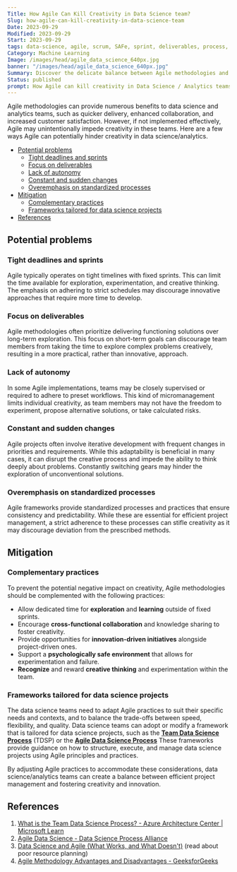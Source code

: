 ```yaml
---
Title: How Agile Can Kill Creativity in Data Science team?
Slug: how-agile-can-kill-creativity-in-data-science-team
Date: 2023-09-29
Modified: 2023-09-29
Start: 2023-09-29
tags: data-science, agile, scrum, SAFe, sprint, deliverables, process, exploration, collaboration, creativity, creative-thinking, agile-data-science-process, team-data-science-process
Category: Machine Learning
Image: /images/head/agile_data_science_640px.jpg
banner: "/images/head/agile_data_science_640px.jpg"
Summary: Discover the delicate balance between Agile methodologies and imagination in the realm of data science and analytics. Uncover the impact of Agile approaches on creativity within data science teams. Explore how these practices shape the innovative landscape of data science and analytics.
Status: published
prompt: How Agile can kill creativity in Data Science / Analytics teams?
---
```


Agile methodologies can provide numerous benefits to data science and analytics teams, such as quicker delivery, enhanced collaboration, and increased customer satisfaction. However, if not implemented effectively, Agile may unintentionally impede creativity in these teams. Here are a few ways Agile can potentially hinder creativity in data science/analytics.

<!-- MarkdownTOC levels="2,3" autolink="true" autoanchor="true" -->

- [Potential problems](#potential-problems)
	- [Tight deadlines and sprints](#tight-deadlines-and-sprints)
	- [Focus on deliverables](#focus-on-deliverables)
	- [Lack of autonomy](#lack-of-autonomy)
	- [Constant and sudden changes](#constant-and-sudden-changes)
	- [Overemphasis on standardized processes](#overemphasis-on-standardized-processes)
- [Mitigation](#mitigation)
	- [Complementary practices](#complementary-practices)
	- [Frameworks tailored for data science projects](#frameworks-tailored-for-data-science-projects)
- [References](#references)

<!-- /MarkdownTOC -->

<a id="potential-problems"></a>
## Potential problems

<a id="tight-deadlines-and-sprints"></a>
### Tight deadlines and sprints
Agile typically operates on tight timelines with fixed sprints. This can limit the time available for exploration, experimentation, and creative thinking. The emphasis on adhering to strict schedules may discourage innovative approaches that require more time to develop.

<a id="focus-on-deliverables"></a>
### Focus on deliverables
Agile methodologies often prioritize delivering functioning solutions over long-term exploration. This focus on short-term goals can discourage team members from taking the time to explore complex problems creatively, resulting in a more practical, rather than innovative, approach.

<a id="lack-of-autonomy"></a>
### Lack of autonomy
In some Agile implementations, teams may be closely supervised or required to adhere to preset workflows. This kind of micromanagement limits individual creativity, as team members may not have the freedom to experiment, propose alternative solutions, or take calculated risks.

<a id="constant-and-sudden-changes"></a>
### Constant and sudden changes
Agile projects often involve iterative development with frequent changes in priorities and requirements. While this adaptability is beneficial in many cases, it can disrupt the creative process and impede the ability to think deeply about problems. Constantly switching gears may hinder the exploration of unconventional solutions.

<a id="overemphasis-on-standardized-processes"></a>
### Overemphasis on standardized processes
Agile frameworks provide standardized processes and practices that ensure consistency and predictability. While these are essential for efficient project management, a strict adherence to these processes can stifle creativity as it may discourage deviation from the prescribed methods.

<a id="mitigation"></a>
## Mitigation

<a id="complementary-practices"></a>
### Complementary practices
To prevent the potential negative impact on creativity, Agile methodologies should be complemented with the following practices:

- Allow dedicated time for **exploration** and **learning** outside of fixed sprints.
- Encourage **cross-functional collaboration** and knowledge sharing to foster creativity.
- Provide opportunities for **innovation-driven initiatives** alongside project-driven ones.
- Support a **psychologically safe environment** that allows for experimentation and failure.
- **Recognize** and reward **creative thinking** and experimentation within the team.

<a id="frameworks-tailored-for-data-science-projects"></a>
### Frameworks tailored for data science projects

The data science teams need to adapt Agile practices to suit their specific needs and contexts, and to balance the trade-offs between speed, flexibility, and quality. Data science teams can adopt or modify a framework that is tailored for data science projects, such as the **[Team Data Science Process](https://learn.microsoft.com/en-us/azure/architecture/data-science-process/overview)** (TDSP) or the **[Agile Data Science Process](https://www.datascience-pm.com/agile-data-science/)** These frameworks provide guidance on how to structure, execute, and manage data science projects using Agile principles and practices.

By adjusting Agile practices to accommodate these considerations, data science/analytics teams can create a balance between efficient project management and fostering creativity and innovation.

<a id="references"></a>
## References

 1. [What is the Team Data Science Process? - Azure Architecture Center | Microsoft Learn](https://learn.microsoft.com/en-us/azure/architecture/data-science-process/overview)
 2. [Agile Data Science - Data Science Process Alliance](https://www.datascience-pm.com/agile-data-science/)
 3. [Data Science and Agile (What Works, and What Doesn't)](https://eugeneyan.com/writing/data-science-and-agile-what-works-and-what-doesnt/) (read about poor resource planning)
 4. [Agile Methodology Advantages and Disadvantages - GeeksforGeeks](https://www.geeksforgeeks.org/agile-methodology-advantages-and-disadvantages/)
 